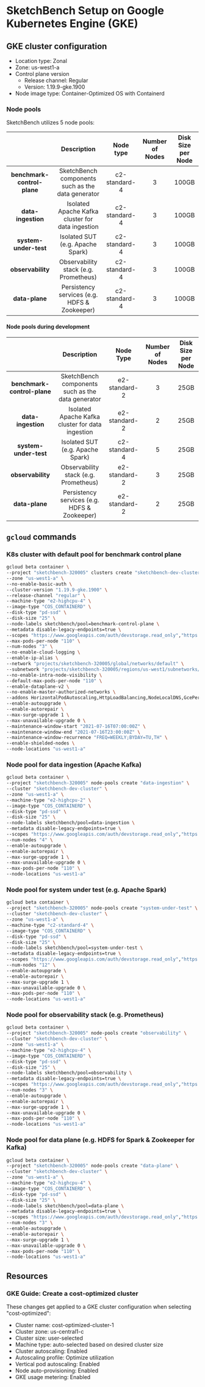 # SketchBench Setup on Google Kubernetes Engine (GKE)

## GKE cluster configuration

- Location type: Zonal
- Zone: us-west1-a
- Control plane version
  - Release channel: Regular
  - Version: 1.19.9-gke.1900
- Node image type: Container-Optimized OS with Containerd

### Node pools

SketchBench utilizes 5 node pools:

|                             |                    Description                    |   Node type   | Number of Nodes | Disk Size per Node |
|:---------------------------:|:-------------------------------------------------:|:-------------:|:---------------:|:------------------:|
| **benchmark-control-plane** | SketchBench components such as the data generator | c2-standard-4 |        3        |        100GB       |
| **data-ingestion**          |  Isolated Apache Kafka cluster for data ingestion | c2-standard-4 |        3        |        100GB       |
| **system-under-test**       |          Isolated SUT (e.g. Apache Spark)         | c2-standard-4 |        3        |        100GB       |
| **observability**           |       Observability stack (e.g. Prometheus)       | c2-standard-4 |        3        |        100GB       |
| **data-plane**              |    Persistency services (e.g. HDFS & Zookeeper)   | c2-standard-4 |        3        |        100GB       |

#### Node pools during development

|                             |                    Description                    |   Node Type   | Number of Nodes | Disk Size per Node |
|:---------------------------:|:-------------------------------------------------:|:-------------:|:---------------:|:------------------:|
| **benchmark-control-plane** | SketchBench components such as the data generator | e2-standard-2 |        3        |        25GB        |
| **data-ingestion**          |  Isolated Apache Kafka cluster for data ingestion | e2-standard-2 |        2        |        25GB        |
| **system-under-test**       |          Isolated SUT (e.g. Apache Spark)         | c2-standard-4 |        5        |        25GB        |
| **observability**           |       Observability stack (e.g. Prometheus)       | e2-standard-2 |        3        |        25GB        |
| **data-plane**              |    Persistency services (e.g. HDFS & Zookeeper)   | e2-standard-2 |        2        |        25GB        |

## `gcloud` commands

### K8s cluster with default pool for benchmark control plane

```bash
gcloud beta container \
--project "sketchbench-320005" clusters create "sketchbench-dev-cluster" \
--zone "us-west1-a" \
--no-enable-basic-auth \
--cluster-version "1.19.9-gke.1900" \
--release-channel "regular" \
--machine-type "e2-highcpu-4" \
--image-type "COS_CONTAINERD" \
--disk-type "pd-ssd" \
--disk-size "25" \
--node-labels sketchbench/pool=benchmark-control-plane \
--metadata disable-legacy-endpoints=true \
--scopes "https://www.googleapis.com/auth/devstorage.read_only","https://www.googleapis.com/auth/logging.write","https://www.googleapis.com/auth/monitoring","https://www.googleapis.com/auth/servicecontrol","https://www.googleapis.com/auth/service.management.readonly","https://www.googleapis.com/auth/trace.append" \
--max-pods-per-node "110" \
--num-nodes "3" \
--no-enable-cloud-logging \
--enable-ip-alias \
--network "projects/sketchbench-320005/global/networks/default" \
--subnetwork "projects/sketchbench-320005/regions/us-west1/subnetworks/default" \
--no-enable-intra-node-visibility \
--default-max-pods-per-node "110" \
--enable-dataplane-v2 \
--no-enable-master-authorized-networks \
--addons HorizontalPodAutoscaling,HttpLoadBalancing,NodeLocalDNS,GcePersistentDiskCsiDriver \
--enable-autoupgrade \
--enable-autorepair \
--max-surge-upgrade 1 \
--max-unavailable-upgrade 0 \
--maintenance-window-start "2021-07-16T07:00:00Z" \
--maintenance-window-end "2021-07-16T23:00:00Z" \
--maintenance-window-recurrence "FREQ=WEEKLY;BYDAY=TU,TH" \
--enable-shielded-nodes \
--node-locations "us-west1-a"
```

### Node pool for data ingestion (Apache Kafka)

```bash
gcloud beta container \
--project "sketchbench-320005" node-pools create "data-ingestion" \
--cluster "sketchbench-dev-cluster" \
--zone "us-west1-a" \
--machine-type "e2-highcpu-2" \
--image-type "COS_CONTAINERD" \
--disk-type "pd-ssd" \
--disk-size "25" \
--node-labels sketchbench/pool=data-ingestion \
--metadata disable-legacy-endpoints=true \
--scopes "https://www.googleapis.com/auth/devstorage.read_only","https://www.googleapis.com/auth/logging.write","https://www.googleapis.com/auth/monitoring","https://www.googleapis.com/auth/servicecontrol","https://www.googleapis.com/auth/service.management.readonly","https://www.googleapis.com/auth/trace.append" \
--num-nodes "4" \
--enable-autoupgrade \
--enable-autorepair \
--max-surge-upgrade 1 \
--max-unavailable-upgrade 0 \
--max-pods-per-node "110" \
--node-locations "us-west1-a"
```

### Node pool for system under test (e.g. Apache Spark)

```bash
gcloud beta container \
--project "sketchbench-320005" node-pools create "system-under-test" \
--cluster "sketchbench-dev-cluster" \
--zone "us-west1-a" \
--machine-type "c2-standard-4" \
--image-type "COS_CONTAINERD" \
--disk-type "pd-ssd" \
--disk-size "25" \
--node-labels sketchbench/pool=system-under-test \
--metadata disable-legacy-endpoints=true \
--scopes "https://www.googleapis.com/auth/devstorage.read_only","https://www.googleapis.com/auth/logging.write","https://www.googleapis.com/auth/monitoring","https://www.googleapis.com/auth/servicecontrol","https://www.googleapis.com/auth/service.management.readonly","https://www.googleapis.com/auth/trace.append" \
--num-nodes "12" \
--enable-autoupgrade \
--enable-autorepair \
--max-surge-upgrade 1 \
--max-unavailable-upgrade 0 \
--max-pods-per-node "110" \
--node-locations "us-west1-a"
```

### Node pool for observability stack (e.g. Prometheus)

```bash
gcloud beta container \
--project "sketchbench-320005" node-pools create "observability" \
--cluster "sketchbench-dev-cluster" \
--zone "us-west1-a" \
--machine-type "e2-highcpu-4" \
--image-type "COS_CONTAINERD" \
--disk-type "pd-ssd" \
--disk-size "25" \
--node-labels sketchbench/pool=observability \
--metadata disable-legacy-endpoints=true \
--scopes "https://www.googleapis.com/auth/devstorage.read_only","https://www.googleapis.com/auth/logging.write","https://www.googleapis.com/auth/monitoring","https://www.googleapis.com/auth/servicecontrol","https://www.googleapis.com/auth/service.management.readonly","https://www.googleapis.com/auth/trace.append" \
--num-nodes "3" \
--enable-autoupgrade \
--enable-autorepair \
--max-surge-upgrade 1 \
--max-unavailable-upgrade 0 \
--max-pods-per-node "110" \
--node-locations "us-west1-a"
```

### Node pool for data plane (e.g. HDFS for Spark & Zookeeper for Kafka)

```bash
gcloud beta container \
--project "sketchbench-320005" node-pools create "data-plane" \
--cluster "sketchbench-dev-cluster" \
--zone "us-west1-a" \
--machine-type "e2-highcpu-4" \
--image-type "COS_CONTAINERD" \
--disk-type "pd-ssd" \
--disk-size "25" \
--node-labels sketchbench/pool=data-plane \
--metadata disable-legacy-endpoints=true \
--scopes "https://www.googleapis.com/auth/devstorage.read_only","https://www.googleapis.com/auth/logging.write","https://www.googleapis.com/auth/monitoring","https://www.googleapis.com/auth/servicecontrol","https://www.googleapis.com/auth/service.management.readonly","https://www.googleapis.com/auth/trace.append" \
--num-nodes "3" \
--enable-autoupgrade \
--enable-autorepair \
--max-surge-upgrade 1 \
--max-unavailable-upgrade 0 \
--max-pods-per-node "110" \
--node-locations "us-west1-a"
```

## Resources

### GKE Guide: Create a cost-optimized cluster

These changes get applied to a GKE cluster configuration when selecting "cost-optimized":

- Cluster name: cost-optimized-cluster-1
- Cluster zone: us-central1-c
- Cluster size: user-selected
- Machine type: auto-selected based on desired cluster size
- Cluster autoscaling: Enabled
- Autoscaling profile: Optimize utilization
- Vertical pod autoscaling: Enabled
- Node auto-provisioning: Enabled
- GKE usage metering: Enabled

